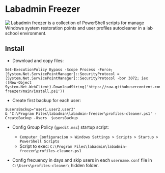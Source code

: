 # Labadmin Freezer
<img align="left" src="https://www.iconfinder.com/icons/8610360/download/png/128">
Labadmin freezer is a collection of PowerShell scripts for manage Windows system restoration points and user profiles autocleaner in a lab school environment.




## Install
* Download and copy files:
```
Set-ExecutionPolicy Bypass -Scope Process -Force; [System.Net.ServicePointManager]::SecurityProtocol = [System.Net.ServicePointManager]::SecurityProtocol -bor 3072; iex ((New-Object System.Net.WebClient).DownloadString('https://raw.githubusercontent.com/leomarcov/labadmin-freezer/main/install.ps1'))
```
* Create first backup for each user:
```
$usersBackup="user1,user2,user3"
& 'C:\Program Files\labadmin\labadmin-freezer\profiles-cleaner.ps1' -CreateBackup -Users  $usersBackup
```
* Config Group Policy (`gpedit.msc`) startup script:
  * `Computer Configuracion > Windows Settings > Scripts > Startup > PowerShell Scripts`
  * Script to exec: `C:\Program Files\labadmin\labadmin-freezer\profiles-cleaner.ps1`
 
* Config frecuency in days and skip users in each `username.conf` file in `C:\Users\profiles-cleaner\` hidden folder.
